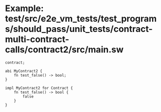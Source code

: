 # Example: test/src/e2e_vm_tests/test_programs/should_pass/unit_tests/contract-multi-contract-calls/contract2/src/main.sw

```sway
contract;

abi MyContract2 {
    fn test_false() -> bool;
}

impl MyContract2 for Contract {
    fn test_false() -> bool {
    	false
    }
}

```

